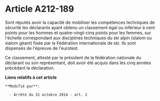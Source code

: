 # Article A212-189

Sont réputés avoir la capacité de mobiliser les compétences techniques de sécurité les déclarants ayant obtenu un classement
égal ou inférieur à cent points pour les hommes et quatre-vingt-cinq points pour les femmes, sur l'échelle correspondant aux
disciplines techniques du ski alpin (slalom ou slalom géant) fixée par la Fédération internationale de ski. Ils sont
dispensés de l'épreuve de l'eurotest. 

Ce classement, attesté par le président de la fédération nationale du déclarant ou son représentant, doit avoir été acquis
dans les cinq années précédant la déclaration.

**Liens relatifs à cet article**

	**Modifié par**:

	  - Arrêté du 31 octobre 2014 - art. 2
